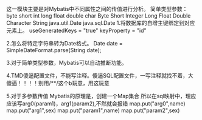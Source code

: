 这一模块主要是对Mybatis中不同属性之间的传值进行分析。
    简单类型参数：
        byte short int long float double char
        Byte Short Integer Long Float Double Character
        String
        java.util.Date
        java.sql.Date
1.将数据库的自增主键绑定到对应元素上。
    useGeneratedKeys = "true" 
    keyProperty = "id"
  
2.怎么将特定字符串转为Date格式。
    Date date = SimpleDateFormat.parse(String date);

3.对于简单类型参数，Mybatis可以自动推断功能。

4.TMD傻逼配置文件，不能写注释。傻逼SQL配置文件，一写注释就找不着，大傻逼！！！！别用/**/这个b玩意，用<!---->这玩意

5.对于多参数传值
    Mybatis的原理是，创建一个Map集合
    所以在sql映射中，理应应该写arg0(param1)，arg1(param2),不然就会报错
    map.put("arg0",name)
    map.put("arg1",sex)
    map.put("param1",name)
    map.put("param2",sex)